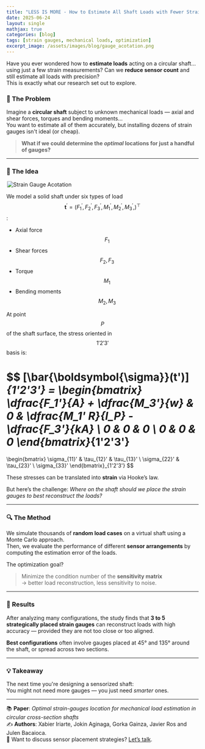 ```yaml
---
title: "LESS IS MORE - How to Estimate All Shaft Loads with Fewer Strain Gauges"
date: 2025-06-24
layout: single
mathjax: true
categories: [blog]
tags: [strain gauges, mechanical loads, optimization]
excerpt_image: /assets/images/blog/gauge_acotation.png
---
```


Have you ever wondered how to **estimate loads** acting on a circular shaft... using just a few strain measurements? Can we **reduce sensor count** and still estimate all loads with precision?  
This is exactly what our research set out to explore.

### 🧪 The Problem

Imagine a **circular shaft** subject to unknown mechanical loads — axial and shear forces, torques and bending moments...  
You want to estimate all of them accurately, but installing dozens of strain gauges isn't ideal (or cheap).  

> **What if we could determine the _optimal_ locations for just a handful of gauges?**

---

### 🧠 The Idea

<img src="/assets/images/blog/gauge_acotation.png" alt="Strain Gauge Acotation" style="max-width: 500px; display: block; margin: 0 auto;" />

We model a solid shaft under six types of load $$\mathbf{t}^{'}={\left({F}_{1}^{'},{F}_{2}^{'},{F}_{3}^{'},{M}_{1}^{'},{M}_{2}^{'},{M}_{3}^{'},\right)}^{\top}$$:

- Axial force $$F_1$$
- Shear forces $$F_2, F_3$$
- Torque $$M_1$$
- Bending moments $$M_2, M_3$$

At point $$P$$ of the shaft surface, the stress oriented in $$1'2'3'$$ basis is:

$$
[\bar{\boldsymbol{\sigma}}(t')]_{1'2'3'} =
\begin{bmatrix}
\dfrac{F_1'}{A} + \dfrac{M_3'}{w} & 0 & \dfrac{M_1' R}{I_P} - \dfrac{F_3'}{kA} \\
0 & 0 & 0 \\
0 & 0 & 0
\end{bmatrix}_{1'2'3'}
=
\begin{bmatrix}
\sigma_{11}' & \tau_{12}' & \tau_{13}' \\
\sigma_{22}' & \tau_{23}' \\
\sigma_{33}'
\end{bmatrix}_{1'2'3'}
$$

These stresses can be translated into **strain** via Hooke’s law.

But here’s the challenge: _Where on the shaft should we place the strain gauges to best reconstruct the loads?_

---

### 🔍 The Method

We simulate thousands of **random load cases** on a virtual shaft using a Monte Carlo approach.  
Then, we evaluate the performance of different **sensor arrangements** by computing the estimation error of the loads.

The optimization goal?  
> Minimize the condition number of the **sensitivity matrix**  
> → better load reconstruction, less sensitivity to noise.

---

### 🔧 Results

After analyzing many configurations, the study finds that **3 to 5 strategically placed strain gauges** can reconstruct loads with high accuracy — provided they are not too close or too aligned.

**Best configurations** often involve gauges placed at 45° and 135° around the shaft, or spread across two sections.

---

### 💡 Takeaway

The next time you're designing a sensorized shaft:  
You might not need more gauges — you just need _smarter_ ones.

---

📚 **Paper**: *Optimal strain-gauges location for mechanical load estimation in circular cross-section shafts*  
✍️ **Authors**: Xabier Iriarte, Jokin Aginaga, Gorka Gainza, Javier Ros and Julen Bacaioca.  
🧪 Want to discuss sensor placement strategies? [Let’s talk](mailto:julen.bacaicoa@unavarra.es).
